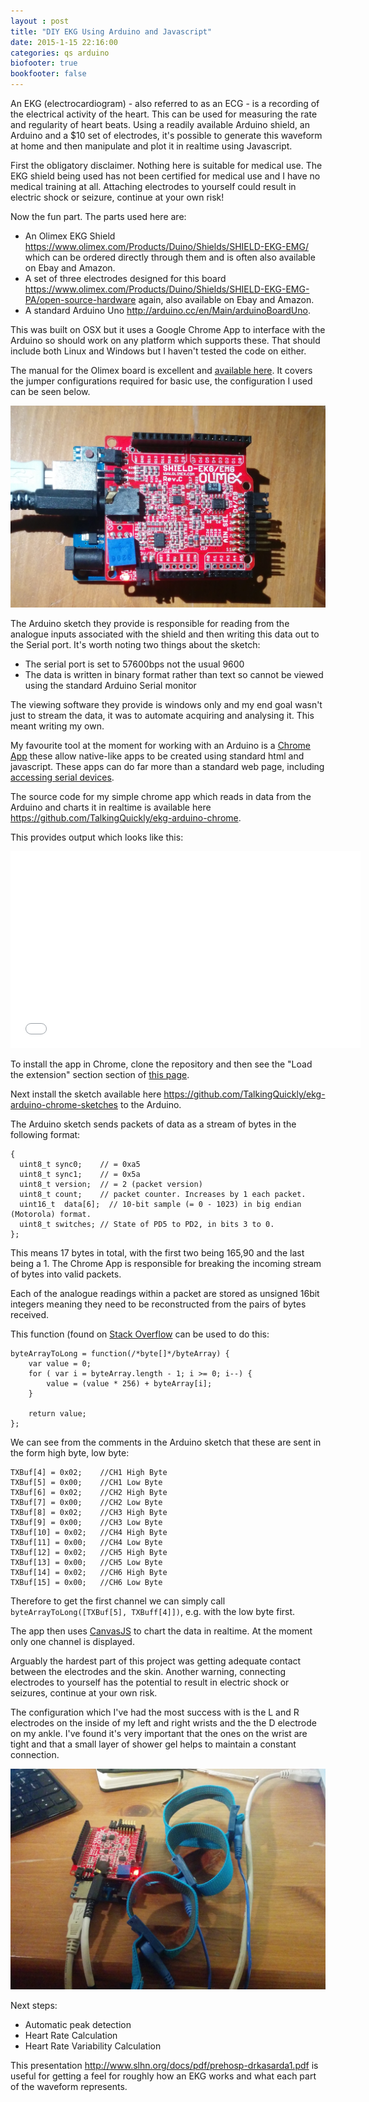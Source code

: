 ```yaml
---
layout : post
title: "DIY EKG Using Arduino and Javascript"
date: 2015-1-15 22:16:00
categories: qs arduino
biofooter: true
bookfooter: false
---
```


An EKG (electrocardiogram) - also referred to as an ECG - is a recording of the electrical activity of the heart. This can be used for measuring the rate and regularity of heart beats. Using a readily available Arduino shield, an Arduino and a $10 set of electrodes, it's possible to generate this waveform at home and then manipulate and plot it in realtime using Javascript.

First the obligatory disclaimer. Nothing here is suitable for medical use. The EKG shield being used has not been certified for medical use and I have no medical training at all. Attaching electrodes to yourself could result in electric shock or seizure, continue at your own risk!

Now the fun part. The parts used here are:

* An Olimex EKG Shield <https://www.olimex.com/Products/Duino/Shields/SHIELD-EKG-EMG/> which can be ordered directly through them and is often also available on Ebay and Amazon.
* A set of three electrodes designed for this board <https://www.olimex.com/Products/Duino/Shields/SHIELD-EKG-EMG-PA/open-source-hardware> again, also available on Ebay and Amazon.
* A standard Arduino Uno <http://arduino.cc/en/Main/arduinoBoardUno>.

This was built on OSX but it uses a Google Chrome App to interface with the Arduino so should work on any platform which supports these. That should include both Linux and Windows but I haven't tested the code on either.

The manual for the Olimex board is excellent and [available here](https://www.olimex.com/Products/Duino/Shields/SHIELD-EKG-EMG/resources/SHIELD-EKG-EMG.pdf). It covers the jumper configurations required for basic use, the configuration I used can be seen below.

![Jumper Configuration](/assets/images/diy-ekg-arduino/board-configuration.jpg)

The Arduino sketch they provide is responsible for reading from the analogue inputs associated with the shield and then writing this data out to the Serial port. It's worth noting two things about the sketch:

* The serial port is set to 57600bps not the usual 9600
* The data is written in binary format rather than text so cannot be viewed using the standard Arduino Serial monitor

The viewing software they provide is windows only and my end goal wasn't just to stream the data, it was to automate acquiring and analysing it. This meant writing my own.

My favourite tool at the moment for working with an Arduino is a [Chrome App](https://developer.chrome.com/apps/about_apps) these allow native-like apps to be created using standard html and javascript. These apps can do far more than a standard web page, including [accessing serial devices](https://developer.chrome.com/apps/serial).

The source code for my simple  chrome app which reads in data from the Arduino and charts it in realtime is available here <https://github.com/TalkingQuickly/ekg-arduino-chrome>.

This provides output which looks like this:

<iframe width="560" height="315" src="//www.youtube.com/embed/Jv4F7q6xR8o" frameborder="0" allowfullscreen></iframe>

To install the app in Chrome, clone the repository and then see the "Load the extension" section section of [this page](https://developer.chrome.com/extensions/getstarted).

Next install the sketch available here <https://github.com/TalkingQuickly/ekg-arduino-chrome-sketches> to the Arduino.

The Arduino sketch sends packets of data as a stream of bytes in the following format:

```
{
  uint8_t sync0;    // = 0xa5
  uint8_t sync1;    // = 0x5a
  uint8_t version;  // = 2 (packet version)
  uint8_t count;    // packet counter. Increases by 1 each packet.
  uint16_t  data[6];  // 10-bit sample (= 0 - 1023) in big endian (Motorola) format.
  uint8_t switches; // State of PD5 to PD2, in bits 3 to 0.
};
```

This means 17 bytes in total, with the first two being 165,90 and the last being a 1. The Chrome App is responsible for breaking the incoming stream of bytes into valid packets.

Each of the analogue readings within a packet are stored as unsigned 16bit integers meaning they need to be reconstructed from the pairs of bytes received.

This function (found on [Stack Overflow](http://stackoverflow.com/questions/8482309/converting-javascript-integer-to-byte-array-and-back) can be used to do this:

```
byteArrayToLong = function(/*byte[]*/byteArray) {
    var value = 0;
    for ( var i = byteArray.length - 1; i >= 0; i--) {
        value = (value * 256) + byteArray[i];
    }

    return value;
};
```

We can see from the comments in the Arduino sketch that these are sent in the form high byte, low byte:

```
TXBuf[4] = 0x02;    //CH1 High Byte
TXBuf[5] = 0x00;    //CH1 Low Byte
TXBuf[6] = 0x02;    //CH2 High Byte
TXBuf[7] = 0x00;    //CH2 Low Byte
TXBuf[8] = 0x02;    //CH3 High Byte
TXBuf[9] = 0x00;    //CH3 Low Byte
TXBuf[10] = 0x02;   //CH4 High Byte
TXBuf[11] = 0x00;   //CH4 Low Byte
TXBuf[12] = 0x02;   //CH5 High Byte
TXBuf[13] = 0x00;   //CH5 Low Byte
TXBuf[14] = 0x02;   //CH6 High Byte
TXBuf[15] = 0x00;   //CH6 Low Byte 
```

Therefore to get the first channel we can simply call `byteArrayToLong([TXBuf[5], TXBuff[4]])`, e.g. with the low byte first.

The app then uses [CanvasJS](http://canvasjs.com/) to chart the data in realtime. At the moment only one channel is displayed.

Arguably the hardest part of this project was getting adequate contact between the electrodes and the skin. Another warning, connecting electrodes to yourself has the potential to result in electric shock or seizures, continue at your own risk.

The configuration which I've had the most success with is the L and R electrodes on the inside of my left and right wrists and the the D electrode on my ankle. I've found it's very important that the ones on the wrist are tight and that a small layer of shower gel helps to maintain a constant connection.

![Complete Setup](/assets/images/diy-ekg-arduino/complete.jpg)

Next steps:

* Automatic peak detection
* Heart Rate Calculation
* Heart Rate Variability Calculation

This presentation <http://www.slhn.org/docs/pdf/prehosp-drkasarda1.pdf> is useful for getting a feel for roughly how an EKG works and what each part of the waveform represents.
